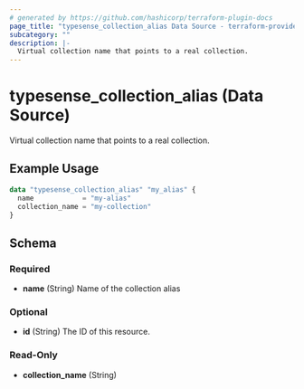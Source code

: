 ```yaml
---
# generated by https://github.com/hashicorp/terraform-plugin-docs
page_title: "typesense_collection_alias Data Source - terraform-provider-typesense"
subcategory: ""
description: |-
  Virtual collection name that points to a real collection.
---
```


# typesense_collection_alias (Data Source)

Virtual collection name that points to a real collection.

## Example Usage

```terraform
data "typesense_collection_alias" "my_alias" {
  name            = "my-alias"
  collection_name = "my-collection"
}
```

<!-- schema generated by tfplugindocs -->
## Schema

### Required

- **name** (String) Name of the collection alias

### Optional

- **id** (String) The ID of this resource.

### Read-Only

- **collection_name** (String)


